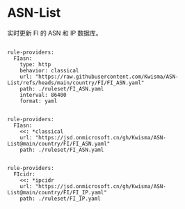 
# ASN-List

实时更新 FI 的 ASN 和 IP 数据库。

<pre><code class="language-javascript">
rule-providers:
  FIasn:
    type: http
    behavior: classical
    url: "https://raw.githubusercontent.com/Kwisma/ASN-List/refs/heads/main/country/FI/FI_ASN.yaml"
    path: ./ruleset/FI_ASN.yaml
    interval: 86400
    format: yaml
</code></pre>

<pre><code class="language-javascript">
rule-providers:
  FIasn:
    <<: *classical
    url: "https://jsd.onmicrosoft.cn/gh/Kwisma/ASN-List@main/country/FI/FI_ASN.yaml"
    path: ./ruleset/FI_ASN.yaml
</code></pre>

<pre><code class="language-javascript">
rule-providers:
  FIcidr:
    <<: *ipcidr
    url: "https://jsd.onmicrosoft.cn/gh/Kwisma/ASN-List@main/country/FI/FI_IP.yaml"
    path: ./ruleset/FI_IP.yaml
</code></pre>